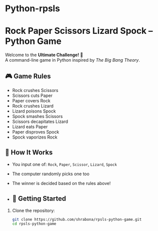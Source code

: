 # Python-rpsls
# Rock Paper Scissors Lizard Spock – Python Game

Welcome to the **Ultimate Challenge!** 🖖  
A command-line game in Python inspired by *The Big Bang Theory*.

## 🎮 Game Rules
- Rock crushes Scissors  
- Scissors cuts Paper  
- Paper covers Rock  
- Rock crushes Lizard  
- Lizard poisons Spock  
- Spock smashes Scissors  
- Scissors decapitates Lizard  
- Lizard eats Paper  
- Paper disproves Spock  
- Spock vaporizes Rock

## 🧠 How It Works
- You input one of: `Rock`, `Paper`, `Scissor`, `Lizard`, `Spock`
- The computer randomly picks one too
- The winner is decided based on the rules above!

- ## 🚀 Getting Started
1. Clone the repository:
   ```bash
   git clone https://github.com/shrabona/rpsls-python-game.git
   cd rpsls-python-game
